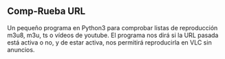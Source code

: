 ## Comp-Rueba URL

Un pequeño programa en Python3 para comprobar listas de reproducción m3u8, m3u, ts o vídeos de youtube. El programa nos dirá si la URL pasada está activa o no, y de estar activa, nos permitirá reproducirla en VLC sin anuncios.